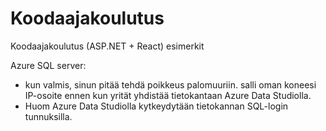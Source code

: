 # Koodaajakoulutus
Koodaajakoulutus (ASP.NET + React) esimerkit 


Azure SQL server:
- kun valmis, sinun pitää tehdä poikkeus palomuuriin. salli oman koneesi IP-osoite ennen kun yrität yhdistää tietokantaan Azure Data Studiolla.
- Huom Azure Data Studiolla kytkeydytään tietokannan SQL-login tunnuksilla.
